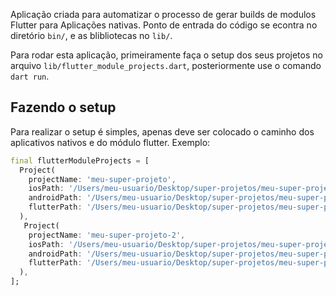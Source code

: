 Aplicação criada para automatizar o processo de gerar builds de modulos Flutter para Aplicações nativas. Ponto de entrada do código se econtra no diretório `bin/`, e as blibliotecas no `lib/`.

Para rodar esta aplicação, primeiramente faça o setup dos seus projetos no arquivo  `lib/flutter_module_projects.dart`, posteriormente use o comando `dart run`. 

## Fazendo o setup

Para realizar o setup é simples, apenas deve ser colocado o caminho dos aplicativos nativos e do módulo flutter. Exemplo:

```dart
final flutterModuleProjects = [
  Project(
    projectName: 'meu-super-projeto',
    iosPath: '/Users/meu-usuario/Desktop/super-projetos/meu-super-projeto-ios',
    androidPath: '/Users/meu-usuario/Desktop/super-projetos/meu-super-projeto-android',
    flutterPath: '/Users/meu-usuario/Desktop/super-projetos/meu-super-projeto-flutter',
  ),
   Project(
    projectName: 'meu-super-projeto-2',
    iosPath: '/Users/meu-usuario/Desktop/super-projetos/meu-super-projeto-2-ios',
    androidPath: '/Users/meu-usuario/Desktop/super-projetos/meu-super-projeto-2-android',
    flutterPath: '/Users/meu-usuario/Desktop/super-projetos/meu-super-projeto-2-flutter',
  ),
];
```
